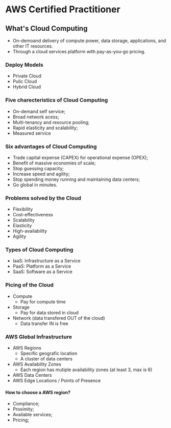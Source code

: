 # AWS Certified Practitioner

## What's Cloud Computing

- On-demoand delivery of compute power, data storage, applications, and other IT resources.
- Through a cloud services platform with pay-as-you-go pricing.

### Deploy Models

- Private Cloud
- Pulic Cloud
- Hybrid Cloud

### Five charecteristics of Cloud Computing

- On-demand self service;
- Broad network acess;
- Multi-tenancy and resource pooling;
- Rapid elasticity and scalability;
- Measured service

### Six advantages of Cloud Computing

- Trade capital expense (CAPEX) for operational expense (OPEX);
- Benefit of massive economies of scale;
- Stop guessing capacity;
- Increase speed and agility;
- Stop spending money running and maintaining data centers;
- Go global in minutes.

### Problems solved by the Cloud

- Flexibility
- Cost-effectiveness
- Scalability
- Elasticity
- High-availability
- Agility

### Types of Cloud Computing

- IaaS: Infrastructure as a Service
- PaaS: Platform as a Service
- SaaS: Software as a Service


### Picing of the Cloud

- Compute
    - Pay for compute time
- Storage
    - Pay for data stored in cloud
- Network (data transfered OUT of the cloud)
    - Data transfer IN is free

### AWS Global Infrastructure

- AWS Regions
    - Specific geografic location
    - A cluster of data centers
- AWS Availability Zones
    - Each region has mutiple availability zones (at least 3, max is 6)
- AWS Data Centers
- AWS Edge Locations / Points of Presence


#### How to choose a AWS region?

- Compliance;
- Proximity;
- Available services;
- Pricing;


